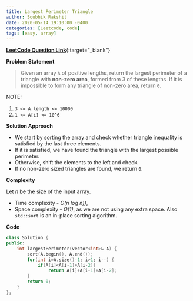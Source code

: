 ```yaml
---
title: Largest Perimeter Triangle
author: Soubhik Rakshit
date: 2020-05-14 19:10:00 -0400
categories: [Leetcode, code]
tags: [easy, array]
---
```


[**LeetCode Question Link**](https://leetcode.com/problems/largest-perimeter-triangle/){:target="_blank"}

**Problem Statement**

> Given an array `A` of positive lengths, return the largest perimeter of a triangle with **non-zero area**, formed from 3 of these lengths.
> If it is impossible to form any triangle of non-zero area, return `0`.

NOTE:
1. `3 <= A.length <= 10000`
2. `1 <= A[i] <= 10^6`

**Solution Approach**

* We start by sorting the array and check whether triangle inequality is satisfied by the last three elements.
* If it is satisfied, we have found the triangle with the largest possible perimeter.
* Otherwise, shift the elements to the left and check.
* If no non-zero sized triangles are found, we return `0`.


**Complexity**

Let _n_ be the size of the input array.
* Time complexity - _O(n log n))_, 
* Space complexity - _O(1)_, as we are not using any extra space. Also `std::sort` is an in-place sorting algorithm.

**Code**

```c++
class Solution {
public:
    int largestPerimeter(vector<int>& A) {
        sort(A.begin(), A.end());
        for(int i=A.size()-1; i>1; i--) {
            if(A[i]<A[i-1]+A[i-2])
                return A[i]+A[i-1]+A[i-2];
        }
        return 0;
    }
};
```